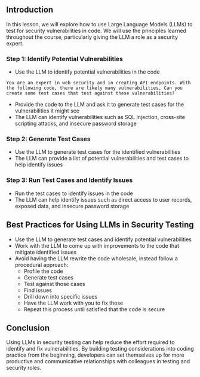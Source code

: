 ## Introduction
In this lesson, we will explore how to use Large Language Models (LLMs) to test for security vulnerabilities in code. We will use the principles learned throughout the course, particularly giving the LLM a role as a security expert.

### Step 1: Identify Potential Vulnerabilities
* Use the LLM to identify potential vulnerabilities in the code
```
You are an expert in web security and in creating API endpoints. With the following code, there are likely many vulnerabilities, Can you create some test cases that test against these vulnerabilities?
```
* Provide the code to the LLM and ask it to generate test cases for the vulnerabilities it might see
* The LLM can identify vulnerabilities such as SQL injection, cross-site scripting attacks, and insecure password storage
### Step 2: Generate Test Cases
* Use the LLM to generate test cases for the identified vulnerabilities
* The LLM can provide a list of potential vulnerabilities and test cases to help identify issues
### Step 3: Run Test Cases and Identify Issues
* Run the test cases to identify issues in the code
* The LLM can help identify issues such as direct access to user records, exposed data, and insecure password storage

## Best Practices for Using LLMs in Security Testing
* Use the LLM to generate test cases and identify potential vulnerabilities
* Work with the LLM to come up with improvements to the code that mitigate identified issues
* Avoid having the LLM rewrite the code wholesale, instead follow a procedural approach:
	+ Profile the code
	+ Generate test cases
	+ Test against those cases
	+ Find issues
	+ Drill down into specific issues
	+ Have the LLM work with you to fix those
	+ Repeat this process until satisfied that the code is secure

## Conclusion
Using LLMs in security testing can help reduce the effort required to identify and fix vulnerabilities. By building testing considerations into coding practice from the beginning, developers can set themselves up for more productive and communicative relationships with colleagues in testing and security roles.